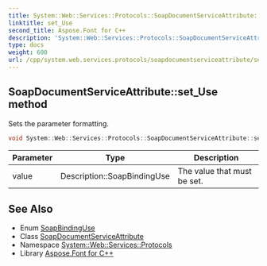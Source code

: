 ```yaml
---
title: System::Web::Services::Protocols::SoapDocumentServiceAttribute::set_Use method
linktitle: set_Use
second_title: Aspose.Font for C++
description: 'System::Web::Services::Protocols::SoapDocumentServiceAttribute::set_Use method. Sets the parameter formatting in C++.'
type: docs
weight: 600
url: /cpp/system.web.services.protocols/soapdocumentserviceattribute/set_use/
---
```

## SoapDocumentServiceAttribute::set_Use method


Sets the parameter formatting.

```cpp
void System::Web::Services::Protocols::SoapDocumentServiceAttribute::set_Use(Description::SoapBindingUse value)
```


| Parameter | Type | Description |
| --- | --- | --- |
| value | Description::SoapBindingUse | The value that must be set. |

## See Also

* Enum [SoapBindingUse](../../../system.web.services.description/soapbindinguse/)
* Class [SoapDocumentServiceAttribute](../)
* Namespace [System::Web::Services::Protocols](../../)
* Library [Aspose.Font for C++](../../../)
